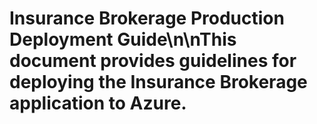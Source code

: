 # Insurance Brokerage Production Deployment Guide\n\nThis document provides guidelines for deploying the Insurance Brokerage application to Azure.